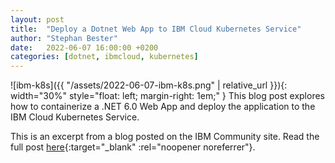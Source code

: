 ```yaml
---
layout: post
title:  "Deploy a Dotnet Web App to IBM Cloud Kubernetes Service"
author: "Stephan Bester"
date:   2022-06-07 16:00:00 +0200
categories: [dotnet, ibmcloud, kubernetes]
---
```


![ibm-k8s]({{ "/assets/2022-06-07-ibm-k8s.png" | relative_url }}){: width="30%" style="float: left; margin-right: 1em;" }
This blog post explores how to containerize a .NET 6.0 Web App and deploy the application to the IBM Cloud Kubernetes Service.

This is an excerpt from a blog posted on the IBM Community site. Read the full post [here](https://community.ibm.com/community/user/cloud/blogs/stephan-bester/2022/06/03/deploy-dotnet-webapp-to-ibm-cloud-k8s-svc){:target="\_blank" :rel="noopener noreferrer"}.
